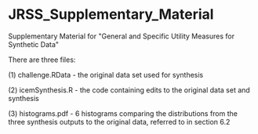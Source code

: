 # JRSS_Supplementary_Material
Supplementary Material for "General and Specific Utility Measures for Synthetic Data"

There are three files:

(1) challenge.RData - the original data set used for synthesis

(2) icemSynthesis.R - the code containing edits to the original data set and synthesis

(3) histograms.pdf - 6 histograms comparing the distributions from the three synthesis outputs to the original data, referred to in section 6.2
